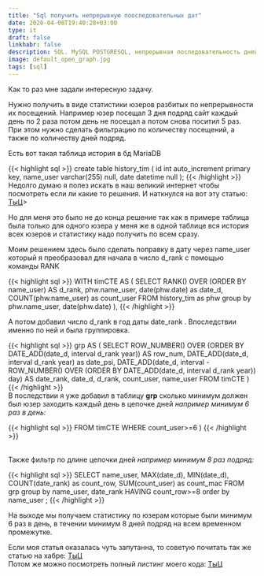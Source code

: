 ```yaml
---
title: "Sql получить непрерывную пооследовательных дат"
date: 2020-04-08T19:40:28+03:00
type: it
draft: false
linkhabr: false
description: SQL. MySQL POSTGRESQL, непрерывная последовательность дней
image: default_open_graph.jpg
tags: [sql]
---
```


Как то раз мне задали интересную задачу.

Нужно получить в виде статистики юзеров разбитых по непрерывности их посещений.
Например юзер посещал 3 дня подряд сайт каждый день по 2 раза потом день не посещал а потом снова поситил 5 раз. <br>
При этом нужно сделать фильтрацию по количеству посещений, а также по количеству дней подряд.


<!--more-->

Есть вот такая таблица история в бд MariaDB


{{< highlight sql  >}}
    create table history_tim
        (
            id        int auto_increment  primary key,
            name_user varchar(255)  null,
            date      datetime  null
        );
{{< /highlight >}}
<br/>
Недолго думаю я полез искать в наш великий интернет чтобы посмотреть если ли какие то решения.
И наткнулся на вот эту статью:
<a href="https://habr.com/ru/post/270573/" target="_blank">ТыЦ</a>>
 
Но для меня это было не до конца решение так как в примере таблица была только для одного юзера у меня же в одной
таблице вся история всех юзеров и статистику надо получить по всем сразу.
 
Моим решением здесь было сделать поправку в дату через name_user который я преобразовал для начала в число d_rank с
помощью команды RANK

{{< highlight sql  >}}
    WITH timCTE
    AS
    (
        SELECT RANK() OVER (ORDER BY name_user) AS d_rank,
        phw.name_user,
        date(phw.date)       as date_d,
        COUNT(phw.name_user)             as count_user
        FROM history_tim as phw
        group by phw.name_user,  date(phw.date)
        ),
{{< /highlight >}}
<br/>

А потом добавил число d_rank в год даты date_rank . Впоследствии именно по ней и была группировка.


{{< highlight sql  >}}
    grp AS (
        SELECT ROW_NUMBER() OVER (ORDER BY DATE_ADD(date_d, interval d_rank year))                               AS row_num,
        DATE_ADD(date_d, interval d_rank year)                                                            as date_psi,
        DATE_ADD(date_d, interval -ROW_NUMBER() OVER (ORDER BY DATE_ADD(date_d, interval d_rank year)) day) AS date_rank,
        date_d,
        d_rank,
        count_user,
        name_user
        FROM timCTE
    )
{{< /highlight >}}
<br/>
В последствии я уже добавил в таблицу <b>grp</b> сколько минимум должен был юзер заходить каждый день в цепочке дней
<em>например минимум 6 раз в день:</em>

{{< highlight sql  >}}
    FROM timCTE
        WHERE count_user>=6
    )
{{< /highlight >}}

<br/>
Также фильтр по длине цепочки дней <em>например минимум 8 раз подряд:</em>


{{< highlight sql  >}}
    SELECT name_user, MAX(date_d), MIN(date_d), COUNT(date_rank) as count_row, SUM(count_user) as count_mac
    FROM grp
    group by name_user, date_rank
    HAVING count_row>=8
    order by name_user
;
{{< /highlight >}}
<br/>

На выходе мы получаем статистику по юзерам которые были минимум 6 раз в день,
в течении минимум 8 дней подряд на всем временном промежутке.

Если моя статья оказалась чуть запутанна, то советую почитать так же статью на хабре:
<a href="https://habr.com/ru/post/270573/" target="_blank">ТыЦ</a> <br>
Потом же можно посмотреть полный листинг моего кода:
<a href="https://gist.github.com/IzyI/076077081bcf9213e299d66396b8a3bd" target="_blank">ТыЦ</a>

